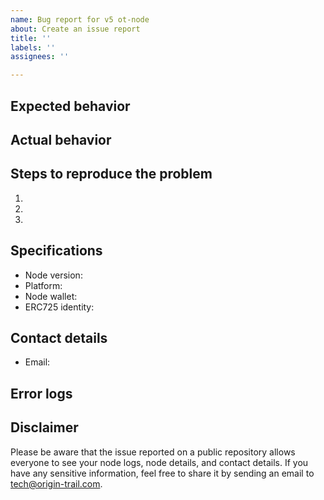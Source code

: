 ```yaml
---
name: Bug report for v5 ot-node
about: Create an issue report
title: ''
labels: ''
assignees: ''

---
```


## Expected behavior

## Actual behavior

## Steps to reproduce the problem

  1.
  2.
  3.

## Specifications

  - Node version:
  - Platform:
  - Node wallet:
  - ERC725 identity:

## Contact details
  - Email:

## Error logs


## Disclaimer

Please be aware that the issue reported on a public repository allows everyone to see your node logs, node details, and contact details. If you have any sensitive information, feel free to share it by sending an email to [tech@origin-trail.com](tech@origin-trail.com).
